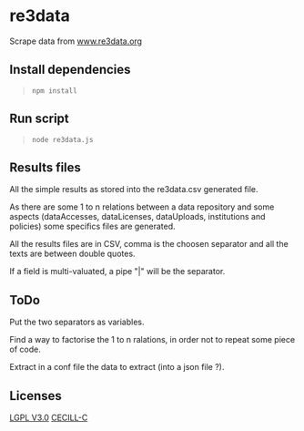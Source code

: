 # re3data
Scrape data from www.re3data.org


## Install dependencies
> ```npm install```


## Run script
> ```node re3data.js```


## Results files
All the simple results as stored into the re3data.csv generated file.

As there are some 1 to n relations between a data repository and some aspects (dataAccesses, dataLicenses, dataUploads, institutions and policies) some specifics files are generated.

All the results files are in CSV, comma is the choosen separator and all the texts are between double quotes.

If a field is multi-valuated, a pipe "|" will be the separator.


## ToDo
Put the two separators as variables.

Find a way to factorise the 1 to n ralations, in order not to repeat some piece of code.

Extract in a conf file the data to extract (into a json file ?).


## Licenses
[LGPL V3.0](http://www.gnu.org/licenses/lgpl.txt "LGPL V3.0")
[CECILL-C](http://www.cecill.info/licences/Licence_CeCILL-C_V1-fr.html "CECILL-C")
